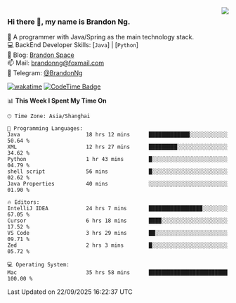 <img  align="right" src="https://github-readme-stats-brandon0824.vercel.app/api/top-langs/?username=brandon0824&layout=compact">

### Hi there 👋, my name is Brandon Ng.

🌱 A programmer with Java/Spring as the main technology stack.  
💻 BackEnd Developer Skills: [`Java`] | [`Python`]  
📝 Blog: [Brandon Space](https://blog.brandonng.cc)  
📫 Mail: brandonng@foxmail.com  
📰 Telegram: [@BrandonNg](https://t.me/BrandonNg24)  

[![wakatime](https://wakatime.com/badge/user/940cafbf-f9d5-4b24-9a07-19bb072f52bb.svg)](https://wakatime.com/@940cafbf-f9d5-4b24-9a07-19bb072f52bb)
[![CodeTime Badge](https://shields.jannchie.com/endpoint?style=plastic&color=&url=https%3A%2F%2Fapi.codetime.dev%2Fv3%2Fusers%2Fshield%3Fuid%3D128%26minutes%3D10080)](https://codetime.dev)

<!--START_SECTION:waka-->
📊 **This Week I Spent My Time On** 

```text
🕑︎ Time Zone: Asia/Shanghai

💬 Programming Languages: 
Java                     18 hrs 12 mins      █████████████░░░░░░░░░░░░   50.64 % 
XML                      12 hrs 27 mins      █████████░░░░░░░░░░░░░░░░   34.62 % 
Python                   1 hr 43 mins        █░░░░░░░░░░░░░░░░░░░░░░░░   04.79 % 
shell script             56 mins             █░░░░░░░░░░░░░░░░░░░░░░░░   02.62 % 
Java Properties          40 mins             ░░░░░░░░░░░░░░░░░░░░░░░░░   01.90 % 

🔥 Editors: 
IntelliJ IDEA            24 hrs 7 mins       █████████████████░░░░░░░░   67.05 % 
Cursor                   6 hrs 18 mins       ████░░░░░░░░░░░░░░░░░░░░░   17.52 % 
VS Code                  3 hrs 29 mins       ██░░░░░░░░░░░░░░░░░░░░░░░   09.71 % 
Zed                      2 hrs 3 mins        █░░░░░░░░░░░░░░░░░░░░░░░░   05.72 % 

💻 Operating System: 
Mac                      35 hrs 58 mins      █████████████████████████   100.00 % 
```


 Last Updated on 22/09/2025 16:22:37 UTC
<!--END_SECTION:waka-->
